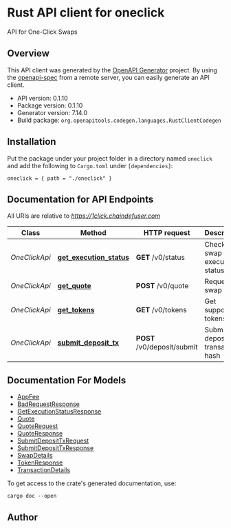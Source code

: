 # Rust API client for oneclick

API for One-Click Swaps


## Overview

This API client was generated by the [OpenAPI Generator](https://openapi-generator.tech) project.  By using the [openapi-spec](https://openapis.org) from a remote server, you can easily generate an API client.

- API version: 0.1.10
- Package version: 0.1.10
- Generator version: 7.14.0
- Build package: `org.openapitools.codegen.languages.RustClientCodegen`

## Installation

Put the package under your project folder in a directory named `oneclick` and add the following to `Cargo.toml` under `[dependencies]`:

```
oneclick = { path = "./oneclick" }
```

## Documentation for API Endpoints

All URIs are relative to *https://1click.chaindefuser.com*

Class | Method | HTTP request | Description
------------ | ------------- | ------------- | -------------
*OneClickApi* | [**get_execution_status**](docs/OneClickApi.md#get_execution_status) | **GET** /v0/status | Check swap execution status
*OneClickApi* | [**get_quote**](docs/OneClickApi.md#get_quote) | **POST** /v0/quote | Request a swap quote
*OneClickApi* | [**get_tokens**](docs/OneClickApi.md#get_tokens) | **GET** /v0/tokens | Get supported tokens
*OneClickApi* | [**submit_deposit_tx**](docs/OneClickApi.md#submit_deposit_tx) | **POST** /v0/deposit/submit | Submit deposit transaction hash


## Documentation For Models

 - [AppFee](docs/AppFee.md)
 - [BadRequestResponse](docs/BadRequestResponse.md)
 - [GetExecutionStatusResponse](docs/GetExecutionStatusResponse.md)
 - [Quote](docs/Quote.md)
 - [QuoteRequest](docs/QuoteRequest.md)
 - [QuoteResponse](docs/QuoteResponse.md)
 - [SubmitDepositTxRequest](docs/SubmitDepositTxRequest.md)
 - [SubmitDepositTxResponse](docs/SubmitDepositTxResponse.md)
 - [SwapDetails](docs/SwapDetails.md)
 - [TokenResponse](docs/TokenResponse.md)
 - [TransactionDetails](docs/TransactionDetails.md)


To get access to the crate's generated documentation, use:

```
cargo doc --open
```

## Author



